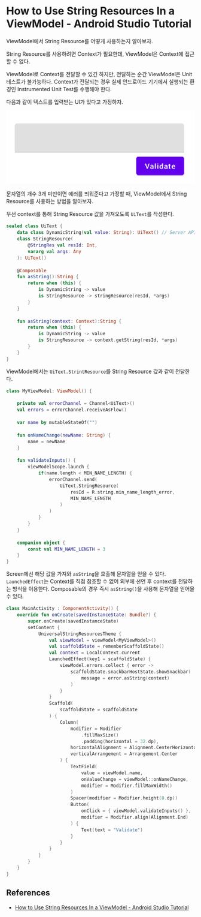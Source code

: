 # **How to Use String Resources In a ViewModel - Android Studio Tutorial**

ViewModel에서 String Resource를 어떻게 사용하는지 알아보자.

String Resource를 사용하려면 Context가 필요한데, ViewModel은 Context에 접근할 수 없다.

ViewModel로 Context를 전달할 수 있긴 하지만, 전달하는 순간 ViewModel은 Unit 테스트가 불가능하다. Context가 전달되는 경우 실제 안드로이드 기기에서 실행되는 환경인 Instrumented Unit Test를 수행해야 한다.

다음과 같이 텍스트를 입력받는 UI가 있다고 가정하자.

<div align="center">
<img src="img/ui.png">
</div>

문자열의 개수 3개 미만이면 에러를 띄워준다고 가정할 때, ViewModel에서 String Resource를 사용하는 방법을 알아보자.

우선 context를 통해 String Resource 값을 가져오도록 `UiText`를 작성한다.

```kotlin
sealed class UiText {
    data class DynamicString(val value: String): UiText() // Server API에서 전달되는 문자열
    class StringResource(
        @StringRes val resId: Int,
        vararg val args: Any
    ): UiText()

    @Composable
    fun asString():String {
        return when (this) {
            is DynamicString -> value
            is StringResource -> stringResource(resId, *args)
        }
    }

    fun asString(context: Context):String {
        return when (this) {
            is DynamicString -> value
            is StringResource -> context.getString(resId, *args)
        }
    }
}
```

ViewModel에서는 `UiText.StrintResource`를 String Resource 값과 같이 전달한다.

```kotlin
class MyViewModel: ViewModel() {

    private val errorChannel = Channel<UiText>()
    val errors = errorChannel.receiveAsFlow()

    var name by mutableStateOf("")

    fun onNameChange(newName: String) {
        name = newName
    }

    fun validateInputs() {
        viewModelScope.launch {
            if(name.length < MIN_NAME_LENGTH) {
                errorChannel.send(
                    UiText.StringResource(
                        resId = R.string.min_name_length_error,
                        MIN_NAME_LENGTH
                    )
                )
            }
        }
    }

    companion object {
        const val MIN_NAME_LENGTH = 3
    }
}
```

Screen에선 해당 값을 가져와 `asString`을 호출해 문자열을 얻을 수 있다. `LaunchedEffect`는 Context를 직접 참조할 수 없어 외부에 선언 후 context를 전달하는 방식을 이용한다. Composable의 경우 즉시 `asString()`을 사용해 문자열을 얻어올 수 있다.

```kotlin
class MainActivity : ComponentActivity() {
    override fun onCreate(savedInstanceState: Bundle?) {
        super.onCreate(savedInstanceState)
        setContent {
            UniversalStringResourcesTheme {
                val viewModel = viewModel<MyViewModel>()
                val scaffoldState = rememberScaffoldState()
                val context = LocalContext.current
                LaunchedEffect(key1 = scaffoldState) {
                    viewModel.errors.collect { error ->
                        scaffoldState.snackbarHostState.showSnackbar(
                            message = error.asString(context)
                        )
                    }
                }
                Scaffold(
                    scaffoldState = scaffoldState
                ) {
                    Column(
                        modifier = Modifier
                            .fillMaxSize()
                            .padding(horizontal = 32.dp),
                        horizontalAlignment = Alignment.CenterHorizontally,
                        verticalArrangement = Arrangement.Center
                    ) {
                        TextField(
                            value = viewModel.name,
                            onValueChange = viewModel::onNameChange,
                            modifier = Modifier.fillMaxWidth()
                        )
                        Spacer(modifier = Modifier.height(8.dp))
                        Button(
                            onClick = { viewModel.validateInputs() },
                            modifier = Modifier.align(Alignment.End)
                        ) {
                            Text(text = "Validate")
                        }
                    }
                }
            }
        }
    }
}
```

## References
* [How to Use String Resources In a ViewModel - Android Studio Tutorial](https://www.youtube.com/watch?v=mB1Lej0aDus)